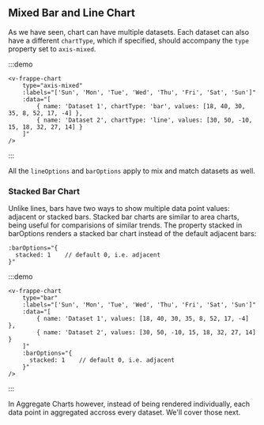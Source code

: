 ## Mixed Bar and Line Chart

As we have seen, chart can have multiple datasets. Each dataset can also have a different `chartType`, which if specified, should accompany the `type` property set to `axis-mixed`.

:::demo
```vue
<v-frappe-chart
    type="axis-mixed"
    :labels="['Sun', 'Mon', 'Tue', 'Wed', 'Thu', 'Fri', 'Sat', 'Sun']"
    :data="[
        { name: 'Dataset 1', chartType: 'bar', values: [18, 40, 30, 35, 8, 52, 17, -4] },
        { name: 'Dataset 2', chartType: 'line', values: [30, 50, -10, 15, 18, 32, 27, 14] }
    ]"
/>
```
:::

All the `lineOptions` and `barOptions` apply to mix and match datasets as well.

### Stacked Bar Chart

Unlike lines, bars have two ways to show multiple data point values: adjacent or stacked bars. Stacked bar charts are similar to area charts, being useful for comparisions of similar trends. The property stacked in barOptions renders a stacked bar chart instead of the default adjacent bars:

```vue
:barOptions="{
  stacked: 1    // default 0, i.e. adjacent
}"
```

:::demo
```vue
<v-frappe-chart
    type="bar"
    :labels="['Sun', 'Mon', 'Tue', 'Wed', 'Thu', 'Fri', 'Sat', 'Sun']"
    :data="[
        { name: 'Dataset 1', values: [18, 40, 30, 35, 8, 52, 17, -4] },
        { name: 'Dataset 2', values: [30, 50, -10, 15, 18, 32, 27, 14] }
    ]"
    :barOptions="{
      stacked: 1    // default 0, i.e. adjacent
    }"
/>
```
:::

In Aggregate Charts however, instead of being rendered individually, each data point in aggregated accross every dataset. We'll cover those next.
